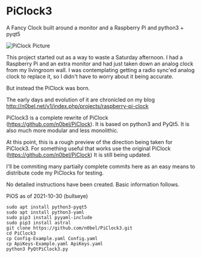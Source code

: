 # PiClock3
A Fancy Clock built around a monitor and a Raspberry Pi and python3 + pyqt5

![PiClock Picture](https://raw.githubusercontent.com/n0bel/PiClock/master/Pictures/20150307_222711.jpg)

This project started out as a way to waste a Saturday afternoon.
I had a Raspberry Pi and an extra monitor and had just taken down an analog
clock from my livingroom wall. I was contemplating getting a radio sync'ed
analog clock to replace it, so I didn't have to worry about it being accurate.

But instead the PiClock was born.

The early days and evolution of it are chronicled on my
blog http://n0bel.net/v1/index.php/projects/raspberry-pi-clock

PiClock3 is a complete rewrite of PiClock (https://github.com/n0bel/PiClock).
It is based on python3 and PyQt5.   It is also much more modular and less monolithic.

At this point, this is a rough preview of the direction being taken for PiClock3.
For something useful that works use the original PiClock (https://github.com/n0bel/PiClock)
It is still being updated.

I'll be commiting many partially complete commits here as an easy means to
distribute code my PiClocks for testing.

No detailed instructions have been created.  Basic information follows.

PiOS as of 2021-10-30 (bullseye)
```
sudo apt install python3-pyqt5
sudo apt install python3-yaml
sudo pip3 install pyyaml-include
sudo pip3 install astral
git clone https://github.com/n0bel/PiClock3.git
cd PiClock3
cp Config-Example.yaml Config.yaml
cp ApiKeys-Example.yaml ApiKeys.yaml
python3 PyQtPiClock3.py
```

